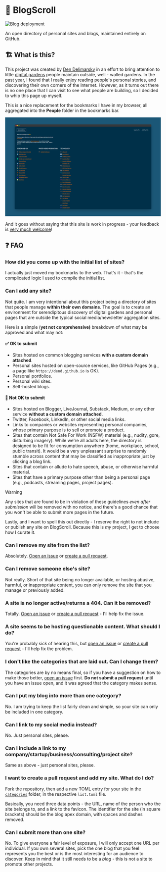 # 📜 BlogScroll

![Blog deployment](https://github.com/blogscroll/blogscroll/workflows/Blog%20deployment/badge.svg)

An open directory of personal sites and blogs, maintained entirely on GitHub.

## 🏗 What is this?

This project was created by [Den Delimarsky](https://den.dev/) in an effort to bring attention to little [digital gardens](https://maggieappleton.com/garden-history) people maintain outside, well - walled gardens. In the past year, I found that I really enjoy reading people's personal stories, and discovering their own corners of the Internet. However, as it turns out there is no one place that I can visit to see what people are building, so I decided to whip this page up myself.

This is a nice replacement for the bookmarks I have in my browser, all aggregated into the **People** folder in the bookmarks bar.

![A screenshot of the BlogScroll project](screenshot.png)

And it goes without saying that this site is work in progress - your feedback is [very much welcome](https://github.com/blogscroll/blogscroll/issues)!

## ❓ FAQ

### How did you come up with the initial list of sites?

I actually just moved my bookmarks to the web. That's it - that's the complicated logic I used to compile the initial list.

### Can I add any site?

Not quite. I am very intentional about this project being a directory of sites that people manage **within their own domains**. The goal is to create an environment for serendipitous discovery of digital gardens and personal pages that are outside the typical social media/newsletter aggregation sites.

Here is a simple (**yet not comprehensive)** breakdown of what may be approved and what may not:

#### ✅ OK to submit

- Sites hosted on common blogging services **with a custom domain attached**.
- Personal sites hosted on open-source services, like GitHub Pages (e.g., a page like `https://dend.github.io` is OK).
- Personal portfolios.
- Personal wiki sites.
- Self-hosted blogs.

#### 🛑 Not OK to submit

- Sites hosted on Blogger, LiveJournal, Substack, Medium, or any other service **without a custom domain attached**.
- Twitter, Facebook, LinkedIn, or other social media links.
- Links to companies or websites representing personal companies, whose primary purpose is to sell or promote a product.
- Sites that contain Not Safe For Work (NSFW) material (e.g., nudity, gore, disturbing imagery). While we're all adults here, the directory is designed to be fit for consumption anywhere (home, workplace, school, public transit). It would be a very unpleasant surprise to randomly stumble across content that may be classified as inappropriate just by clicking a blog link.
- Sites that contain or allude to hate speech, abuse, or otherwise harmful material.
- Sites that have a primary purpose other than being a personal page (e.g., podcasts, streaming pages, project pages).

>[!WARNING]
>Any sites that are found to be in violation of these guidelines _even after submission_ will be removed with no notice, and there's a good chance that you won't be able to submit more pages in the future.

Lastly, and I want to spell this out directly - I reserve the right to not include or publish any site on BlogScroll. Because this is _my_ project, I get to choose how I curate it.

### Can I remove my site from the list?

Absolutely. [Open an issue](https://github.com/blogscroll/blogscroll/issues) or [create a pull request](https://github.com/blogscroll/blogscroll/pulls).

### Can I remove someone else's site?

Not really. Short of that site being no longer available, or hosting abusive, harmful, or inappropriate content, you can only remove the site that you manage or previously added.

### A site is no longer active/returns a 404. Can it be removed?

Totally. [Open an issue](https://github.com/blogscroll/blogscroll/issues) or [create a pull request](https://github.com/blogscroll/blogscroll/pulls) - I'll help fix the issue.

### A site seems to be hosting questionable content. What should I do?

You're probably sick of hearing this, but [open an issue](https://github.com/blogscroll/blogscroll/issues) or [create a pull request](https://github.com/blogscroll/blogscroll/pulls) - I'll help fix the problem.

### I don't like the categories that are laid out. Can I change them?

The categories are by no means final, so if you have a suggestion on how to make those better, [open an issue](https://github.com/blogscroll/blogscroll/issues) first. **Do not submit a pull request** until you have an issue open, and it was agreed that the category makes sense.

### Can I put my blog into more than one category?

No. I am trying to keep the list fairly clean and simple, so your site can only be included in one category.

### Can I link to my social media instead?

No. Just personal sites, please.

### Can I include a link to my company/startup/business/consulting/project site?

Same as above - just personal sites, please.

### I want to create a pull request and add my site. What do I do?

Fork the repository, then add a new TOML entry for your site in the [`categories`](https://github.com/blogscroll/blogscroll/tree/main/web/data/categories) folder, in the respective `list.toml` file.

Basically, you need three data points - the URL, name of the person who the site belongs to, and a link to the favicon. The identifier for the site (in square brackets) should be the blog apex domain, with spaces and dashes removed.

### Can I submit more than one site?

No. To give everyone a fair level of exposure, I will only accept one URL per individual. If you own several sites, pick the one blog that you feel represents you the best or is the most interesting for an audience to discover. Keep in mind that it still needs to be a _blog_ - this is not a site to promote other projects.
